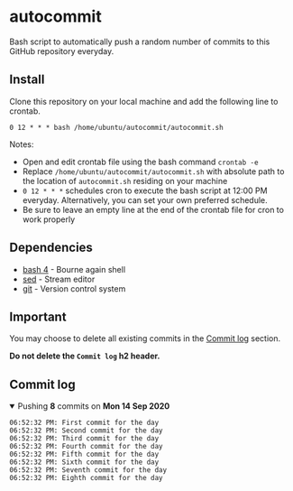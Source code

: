# autocommit

Bash script to automatically push a random number of commits to this GitHub repository everyday.

## Install

Clone this repository on your local machine and add the following line to crontab.
```
0 12 * * * bash /home/ubuntu/autocommit/autocommit.sh
```

Notes:
- Open and edit crontab file using the bash command `crontab -e`
- Replace `/home/ubuntu/autocommit/autocommit.sh` with absolute path to the location of `autocommit.sh` residing on your machine
- `0 12 * * *` schedules cron to execute the bash script at 12:00 PM everyday. Alternatively, you can set your own preferred schedule.
- Be sure to leave an empty line at the end of the crontab file for cron to work properly

## Dependencies

- [bash 4](https://www.gnu.org/software/bash/) - Bourne again shell
- [sed](https://www.gnu.org/software/sed/manual/sed.html) - Stream editor
- [git](https://www.git-scm.com) - Version control system

## Important

You may choose to delete all existing commits in the [Commit log](#commit-log) section.

__Do not delete the `Commit log` h2 header.__

## Commit log

<details open>
    <summary>Pushing <b>8</b> commits on <b>Mon 14 Sep 2020</b></summary>

    06:52:32 PM: First commit for the day
    06:52:32 PM: Second commit for the day
    06:52:32 PM: Third commit for the day
    06:52:32 PM: Fourth commit for the day
    06:52:32 PM: Fifth commit for the day
    06:52:32 PM: Sixth commit for the day
    06:52:32 PM: Seventh commit for the day
    06:52:32 PM: Eighth commit for the day
</details>
